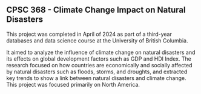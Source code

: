 ## CPSC 368 - Climate Change Impact on Natural Disasters

This project was completed in April of 2024 as part of a third-year databases and data science course at the University of British Columbia.

It aimed to analyze the infl uence of climate change on natural disasters and its eff ects on global development factors such as GDP and HDI Index. The research focused on how countries are economically and socially a ffected by natural disasters such as floods, storms, and droughts, and extracted key trends to show a link between natural disasters and climate change. This project was focused primarily on North America.
